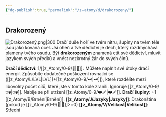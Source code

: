 ```yaml
---
{"dg-publish":true,"permalink":"/z-atomy/d/drakorozeny/"}
---
```


## Drakorozený
![Drakorozený.png|300](/img/user/z_img/Drakorozen%C3%BD.png)
Dračí duše hoří ve tvém nitru, šupiny na tvém těle jsou jako kovaná ocel. Jsi oheň a tvé dědictví je dech, který rozdmýchává plameny tvého osudu. Být **drakorozeným** znamená ctít své dědictví, mluvit jazykem svých předků a vnést nezkrotný žár do svých činů.

**Dračí dědictví**: 1/[[z_Atomy/0-9/🔋\|🔋]]. Můžete naplnit své útoky dračí energií. Způsobíte dodatečné poškození rovnající se ([[z_Atomy/L/LVL\|LVL]]+[[z_Atomy/0-9/🗝\|🗝]]), které rozdělíte mezi libovolný počet cílů, které jste v tomto kole zranili. Ignoruje [[z_Atomy/0-9/⛉⛊\|⛉⛊]]. Nabije se při utržení [[z_Atomy/0-9/❤️‍🩹\|❤️‍🩹]].
**Dračí šupiny**: +1 [[z_Atomy/B/Brnění\|Brnění]].
**[[z_Atomy/J/Jazyky\|Jazyky]]**: Drakonština (pokud je [[z_Atomy/0-9/📖\|📖]]>=0)
**[[z_Atomy/V/Velikost\|Velikost]]**: Střední